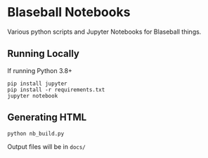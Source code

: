 # Blaseball Notebooks

Various python scripts and Jupyter Notebooks for Blaseball things.

## Running Locally
If running Python 3.8+
```shell
pip install jupyter
pip install -r requirements.txt
jupyter notebook
```

## Generating HTML
```shell
python nb_build.py
```
Output files will be in `docs/`
